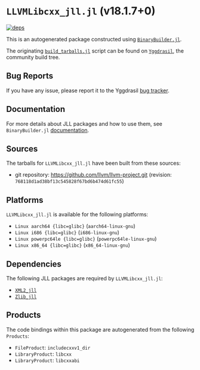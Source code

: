 # `LLVMLibcxx_jll.jl` (v18.1.7+0)

[![deps](https://juliahub.com/docs/LLVMLibcxx_jll/deps.svg)](https://juliahub.com/ui/Packages/General/LLVMLibcxx_jll/)

This is an autogenerated package constructed using [`BinaryBuilder.jl`](https://github.com/JuliaPackaging/BinaryBuilder.jl).

The originating [`build_tarballs.jl`](https://github.com/JuliaPackaging/Yggdrasil/blob/def53b935cef4b3c9afef5e8a69ae00f1a10e7de/L/LLVMLibcxx/build_tarballs.jl) script can be found on [`Yggdrasil`](https://github.com/JuliaPackaging/Yggdrasil/), the community build tree.

## Bug Reports

If you have any issue, please report it to the Yggdrasil [bug tracker](https://github.com/JuliaPackaging/Yggdrasil/issues).

## Documentation

For more details about JLL packages and how to use them, see `BinaryBuilder.jl` [documentation](https://docs.binarybuilder.org/stable/jll/).

## Sources

The tarballs for `LLVMLibcxx_jll.jl` have been built from these sources:

* git repository: https://github.com/llvm/llvm-project.git (revision: `768118d1ad38bf13c545828f67bd6b474d61fc55`)

## Platforms

`LLVMLibcxx_jll.jl` is available for the following platforms:

* `Linux aarch64 {libc=glibc}` (`aarch64-linux-gnu`)
* `Linux i686 {libc=glibc}` (`i686-linux-gnu`)
* `Linux powerpc64le {libc=glibc}` (`powerpc64le-linux-gnu`)
* `Linux x86_64 {libc=glibc}` (`x86_64-linux-gnu`)

## Dependencies

The following JLL packages are required by `LLVMLibcxx_jll.jl`:

* [`XML2_jll`](https://github.com/JuliaBinaryWrappers/XML2_jll.jl)
* [`Zlib_jll`](https://github.com/JuliaBinaryWrappers/Zlib_jll.jl)

## Products

The code bindings within this package are autogenerated from the following `Products`:

* `FileProduct`: `includecxxv1_dir`
* `LibraryProduct`: `libcxx`
* `LibraryProduct`: `libcxxabi`
